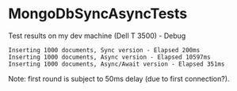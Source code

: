 # MongoDbSyncAsyncTests

Test results on my dev machine (Dell T 3500) - Debug

    Inserting 1000 documents, Sync version - Elapsed 200ms
    Inserting 1000 documents, Async version - Elapsed 10597ms
    Inserting 1000 documents, Async/Await version - Elapsed 351ms
    
Note: first round is subject to 50ms delay (due to first connection?).
